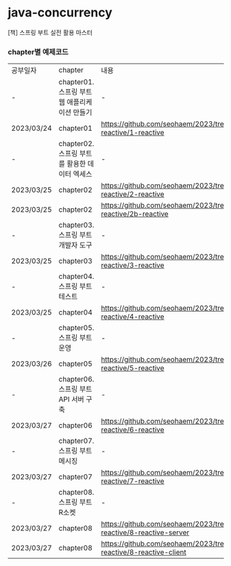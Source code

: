 # java-concurrency
[책] 스프링 부트 실전 활용 마스터

### chapter별 예제코드 
| | | |
|-|-|-|
|공부일자|chapter|내용|
|-|chapter01. 스프링 부트 웹 애플리케이션 만들기|-|
|2023/03/24|chapter01|https://github.com/seohaem/2023/tree/main/springboot-reactive/1-reactive|
|-|chapter02. 스프링 부트를 활용한 데이터 엑세스|-|
|2023/03/25|chapter02|https://github.com/seohaem/2023/tree/main/springboot-reactive/2-reactive|
|2023/03/25|chapter02|https://github.com/seohaem/2023/tree/main/springboot-reactive/2b-reactive|
|-|chapter03. 스프링 부트 개발자 도구|-|
|2023/03/25|chapter03|https://github.com/seohaem/2023/tree/main/springboot-reactive/3-reactive|
|-|chapter04. 스프링 부트 테스트|-|
|2023/03/25|chapter04|https://github.com/seohaem/2023/tree/main/springboot-reactive/4-reactive|
|-|chapter05. 스프링 부트 운영|-|
|2023/03/26|chapter05|https://github.com/seohaem/2023/tree/main/springboot-reactive/5-reactive|
|-|chapter06. 스프링 부트 API 서버 구축|-|
|2023/03/27|chapter06|https://github.com/seohaem/2023/tree/main/springboot-reactive/6-reactive|
|-|chapter07. 스프링 부트 메시징|-|
|2023/03/27|chapter07|https://github.com/seohaem/2023/tree/main/springboot-reactive/7-reactive|
|-|chapter08. 스프링 부트 R소켓|-|
|2023/03/27|chapter08|https://github.com/seohaem/2023/tree/main/springboot-reactive/8-reactive-server|
|2023/03/27|chapter08|https://github.com/seohaem/2023/tree/main/springboot-reactive/8-reactive-client|
